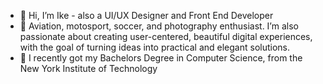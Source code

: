 - 👋 Hi, I’m Ike - also a UI/UX Designer and Front End Developer
- 👀 Aviation, motosport, soccer, and photography enthusiast. I’m also passionate about creating user-centered, beautiful digital experiences, with the goal of turning ideas into practical and elegant solutions.
- 🌱 I recently got my Bachelors Degree in Computer Science, from the New York Institute of Technology

<!---
ojieloi/ojieloi is a ✨ special ✨ repository because its `README.md` (this file) appears on your GitHub profile.
You can click the Preview link to take a look at your changes.
--->
